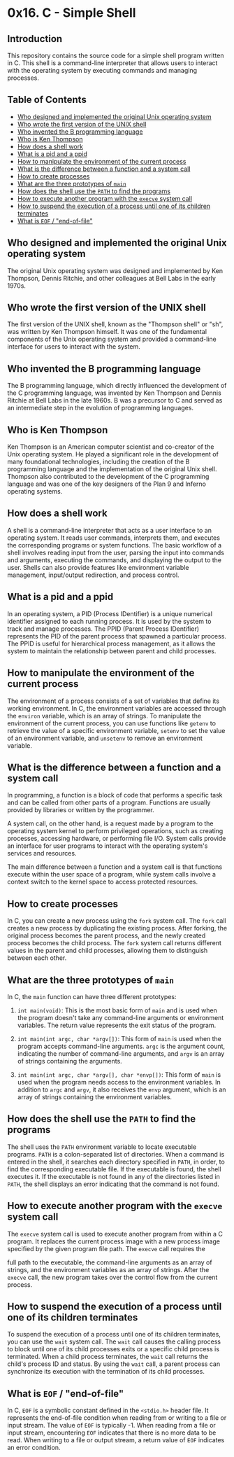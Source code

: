 # 0x16. C - Simple Shell

## Introduction
This repository contains the source code for a simple shell program written in C. This shell is a command-line interpreter that allows users to interact with the operating system by executing commands and managing processes.

## Table of Contents
- [Who designed and implemented the original Unix operating system](#who-designed-and-implemented-the-original-unix-operating-system)
- [Who wrote the first version of the UNIX shell](#who-wrote-the-first-version-of-the-unix-shell)
- [Who invented the B programming language](#who-invented-the-b-programming-language)
- [Who is Ken Thompson](#who-is-ken-thompson)
- [How does a shell work](#how-does-a-shell-work)
- [What is a pid and a ppid](#what-is-a-pid-and-a-ppid)
- [How to manipulate the environment of the current process](#how-to-manipulate-the-environment-of-the-current-process)
- [What is the difference between a function and a system call](#what-is-the-difference-between-a-function-and-a-system-call)
- [How to create processes](#how-to-create-processes)
- [What are the three prototypes of `main`](#what-are-the-three-prototypes-of-main)
- [How does the shell use the `PATH` to find the programs](#how-does-the-shell-use-the-path-to-find-the-programs)
- [How to execute another program with the `execve` system call](#how-to-execute-another-program-with-the-execve-system-call)
- [How to suspend the execution of a process until one of its children terminates](#how-to-suspend-the-execution-of-a-process-until-one-of-its-children-terminates)
- [What is `EOF` / "end-of-file"](#what-is-eof--end-of-file)

## Who designed and implemented the original Unix operating system
The original Unix operating system was designed and implemented by Ken Thompson, Dennis Ritchie, and other colleagues at Bell Labs in the early 1970s. 

## Who wrote the first version of the UNIX shell
The first version of the UNIX shell, known as the "Thompson shell" or "sh", was written by Ken Thompson himself. It was one of the fundamental components of the Unix operating system and provided a command-line interface for users to interact with the system.

## Who invented the B programming language
The B programming language, which directly influenced the development of the C programming language, was invented by Ken Thompson and Dennis Ritchie at Bell Labs in the late 1960s. B was a precursor to C and served as an intermediate step in the evolution of programming languages.

## Who is Ken Thompson
Ken Thompson is an American computer scientist and co-creator of the Unix operating system. He played a significant role in the development of many foundational technologies, including the creation of the B programming language and the implementation of the original Unix shell. Thompson also contributed to the development of the C programming language and was one of the key designers of the Plan 9 and Inferno operating systems.

## How does a shell work
A shell is a command-line interpreter that acts as a user interface to an operating system. It reads user commands, interprets them, and executes the corresponding programs or system functions. The basic workflow of a shell involves reading input from the user, parsing the input into commands and arguments, executing the commands, and displaying the output to the user. Shells can also provide features like environment variable management, input/output redirection, and process control.

## What is a pid and a ppid
In an operating system, a PID (Process IDentifier) is a unique numerical identifier assigned to each running process. It is used by the system to track and manage processes. The PPID (Parent Process IDentifier) represents the PID of the parent process that spawned a particular process. The PPID is useful for hierarchical process management, as it allows the system to maintain the relationship between parent and child processes.

## How to manipulate the environment of the current process
The environment of a process consists of a set of variables that define its working environment. In C, the environment variables are accessed through the `environ` variable, which is an array of strings. To manipulate the environment of the current process, you can use functions like `getenv` to retrieve the value of a specific environment variable, `setenv` to set the value of an environment variable, and `unsetenv` to remove an environment variable.

## What is the difference between a function and a system call
In programming, a function is a block of code that performs a specific task and can be called from other parts of a program. Functions are usually provided by libraries or written by the programmer.

A system call, on the other hand, is a request made by a program to the operating system kernel to perform privileged operations, such as creating processes, accessing hardware, or performing file I/O. System calls provide an interface for user programs to interact with the operating system's services and resources.

The main difference between a function and a system call is that functions execute within the user space of a program, while system calls involve a context switch to the kernel space to access protected resources.

## How to create processes
In C, you can create a new process using the `fork` system call. The `fork` call creates a new process by duplicating the existing process. After forking, the original process becomes the parent process, and the newly created process becomes the child process. The `fork` system call returns different values in the parent and child processes, allowing them to distinguish between each other.

## What are the three prototypes of `main`
In C, the `main` function can have three different prototypes:

1. `int main(void)`: This is the most basic form of `main` and is used when the program doesn't take any command-line arguments or environment variables. The return value represents the exit status of the program.

2. `int main(int argc, char *argv[])`: This form of `main` is used when the program accepts command-line arguments. `argc` is the argument count, indicating the number of command-line arguments, and `argv` is an array of strings containing the arguments.

3. `int main(int argc, char *argv[], char *envp[])`: This form of `main` is used when the program needs access to the environment variables. In addition to `argc` and `argv`, it also receives the `envp` argument, which is an array of strings containing the environment variables.

## How does the shell use the `PATH` to find the programs
The shell uses the `PATH` environment variable to locate executable programs. `PATH` is a colon-separated list of directories. When a command is entered in the shell, it searches each directory specified in `PATH`, in order, to find the corresponding executable file. If the executable is found, the shell executes it. If the executable is not found in any of the directories listed in `PATH`, the shell displays an error indicating that the command is not found.

## How to execute another program with the `execve` system call
The `execve` system call is used to execute another program from within a C program. It replaces the current process image with a new process image specified by the given program file path. The `execve` call requires the

 full path to the executable, the command-line arguments as an array of strings, and the environment variables as an array of strings. After the `execve` call, the new program takes over the control flow from the current process.

## How to suspend the execution of a process until one of its children terminates
To suspend the execution of a process until one of its children terminates, you can use the `wait` system call. The `wait` call causes the calling process to block until one of its child processes exits or a specific child process is terminated. When a child process terminates, the `wait` call returns the child's process ID and status. By using the `wait` call, a parent process can synchronize its execution with the termination of its child processes.

## What is `EOF` / "end-of-file"
In C, `EOF` is a symbolic constant defined in the `<stdio.h>` header file. It represents the end-of-file condition when reading from or writing to a file or input stream. The value of `EOF` is typically -1. When reading from a file or input stream, encountering `EOF` indicates that there is no more data to be read. When writing to a file or output stream, a return value of `EOF` indicates an error condition.